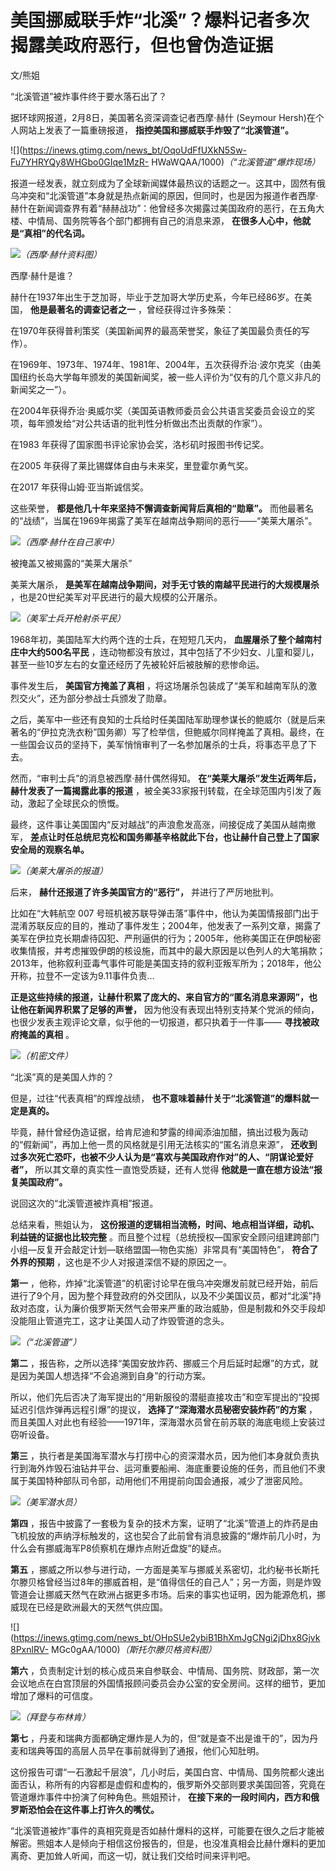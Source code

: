 # 美国挪威联手炸“北溪”？爆料记者多次揭露美政府恶行，但也曾伪造证据

文/熊姐

“北溪管道”被炸事件终于要水落石出了？

据环球网报道，2月8日，美国著名资深调查记者西摩·赫什 (Seymour Hersh)在个人网站上发表了一篇重磅报道，
**指控美国和挪威联手炸毁了“北溪管道”。**

![](https://inews.gtimg.com/news_bt/OqoUdFfUXkN5Sw-Fu7YHRYQy8WHGbo0GIqe1MzR-
HWaWQAA/1000)_（“北溪管道”爆炸现场）_

报道一经发表，就立刻成为了全球新闻媒体最热议的话题之一。这其中，固然有俄乌冲突和“北溪管道”本身就是热点新闻的原因，但同时，也是因为报道作者西摩·赫什在新闻调查界有着“赫赫战功”：他曾经多次揭露过美国政府的恶行，在五角大楼、中情局、国务院等各个部门都拥有自己的消息来源，
**在很多人心中，他就是“真相”的代名词。**

![](https://inews.gtimg.com/news_bt/OSDLg7C-ineNfRZrpXl0Bo2UUOCml7T4NoRBR_MGOmU58AA/1000)_（西摩·赫什资料图）_

西摩·赫什是谁？

赫什在1937年出生于芝加哥，毕业于芝加哥大学历史系，今年已经86岁。在美国， **他是最著名的调查记者之一** ，曾经获得过许多殊荣：

在1970年获得普利策奖（美国新闻界的最高荣誉奖，象征了美国最负责任的写作）。

在1969年、1973年、1974年、1981年、2004年，五次获得乔治·波尔克奖（由美国纽约长岛大学每年颁发的美国新闻奖，被一些人评价为“仅有的几个意义非凡的新闻奖之一”）。

在2004年获得乔治·奥威尔奖（美国英语教师委员会公共语言奖委员会设立的奖项，每年颁发给“对公共话语的批判性分析做出杰出贡献的作家”）。

在1983 年获得了国家图书评论家协会奖，洛杉矶时报图书传记奖。

在2005 年获得了莱比锡媒体自由与未来奖，里登霍尔勇气奖。

在2017 年获得山姆·亚当斯诚信奖。

这些荣誉， **都是他几十年来坚持不懈调查新闻背后真相的“勋章”。**
而他最著名的“战绩”，当属在1969年揭露了美军在越南战争期间的恶行——“美莱大屠杀”。

![](https://inews.gtimg.com/news_bt/OLDm5O1qAJZaHPNojENdS5RSsaVCdyRpmd2E7LEv3-TWsAA/1000)_（西摩·赫什在自己家中）_

被掩盖又被揭露的“美莱大屠杀”

美莱大屠杀， **是美军在越南战争期间，对手无寸铁的南越平民进行的大规模屠杀** ，也是20世纪美军对平民进行的最大规模的公开屠杀。

![](https://inews.gtimg.com/news_bt/OO_1xNi5vzfR6j4TdelhNNZL6_cafuA6e_EWYp4HdAf9wAA/1000)_（美军士兵开枪射杀平民）_

1968年初，美国陆军大约两个连的士兵，在短短几天内， **血腥屠杀了整个越南村庄中大约500名平民**
，连动物都没有放过，其中包括了不少妇女、儿童和婴儿，甚至一些10岁左右的女童还经历了先被轮奸后被肢解的悲惨命运。

事件发生后， **美国官方掩盖了真相** ，将这场屠杀包装成了“美军和越南军队的激烈交火”，还为部分参战士兵颁发了勋章。

之后，美军中一些还有良知的士兵给时任美国陆军助理参谋长的鲍威尔（就是后来著名的“伊拉克洗衣粉”国务卿）写了检举信，但鲍威尔同样掩盖了真相。最终，在一些国会议员的坚持下，美军悄悄审判了一名参加屠杀的士兵，将事态平息了下去。

然而，“审判士兵”的消息被西摩·赫什偶然得知。 **在“美莱大屠杀”发生近两年后，赫什发表了一篇揭露此事的报道**
，被全美33家报刊转载，在全球范围内引发了轰动，激起了全球民众的愤慨。

最终，这件事让美国国内“反对越战”的声浪愈发高涨，间接促成了美国从越南撤军，
**差点让时任总统尼克松和国务卿基辛格就此下台，也让赫什自己登上了国家安全局的观察名单。**

![](https://inews.gtimg.com/news_bt/O3OtX4EowEig0veNuRUszIey6Ucc0qSgrBls08Vw4P0ywAA/1000)_（美莱大屠杀的报道）_

后来， **赫什还报道了许多美国官方的“恶行”，** 并进行了严厉地批判。

比如在“大韩航空 007
号班机被苏联导弹击落”事件中，他认为美国情报部门出于混淆苏联反应的目的，推动了事件发生；2004年，他发表了一系列文章，揭露了美军在伊拉克长期虐待囚犯、严刑逼供的行为；2005年，他称美国正在伊朗秘密收集情报，并考虑摧毁伊朗的核设施，而其中的最大原因是以色列人的大笔捐款；2013年，他称叙利亚毒气事件可能是美国支持的叙利亚叛军所为；2018年，他公开称，拉登不一定该为9.11事件负责…

**正是这些持续的报道，让赫什积累了庞大的、来自官方的“匿名消息来源网”，也让他在新闻界积累了足够的声誉，**
因为他没有表现出特别支持某个党派的倾向，也很少发表主观评论文章，似乎他的一切报道，都只执着于一件事—— **寻找被政府掩盖的真相** 。

![](https://inews.gtimg.com/news_bt/OOXI4v4tsI4l7z0RF03YVhD3OXxOalBU1sJle569Wr6OEAA/1000)_（机密文件）_

“北溪”真的是美国人炸的？

但是，过往“代表真相”的辉煌战绩， **也不意味着赫什关于“北溪管道”的爆料就一定是真的。**

毕竟，赫什曾经伪造证据，给肯尼迪和梦露的绯闻添油加醋，搞出过极为轰动的“假新闻”，再加上他一贯的风格就是引用无法核实的“匿名消息来源”，
**还收到过多次死亡恐吓，也被不少人认为是“喜欢与美国政府作对”的人、“阴谋论爱好者”，** 所以其文章的真实性一直饱受质疑，还有人觉得
**他就是一直在想方设法“报复美国政府”。**

说回这次的“北溪管道被炸真相”报道。

总结来看，熊姐认为， **这份报道的逻辑相当流畅，时间、地点相当详细，动机、利益链的证据也比较完整**
。而且整个过程（总统授权—国家安全顾问组建跨部门小组—反复开会敲定计划—联络盟国—物色实施）非常具有“美国特色”， **符合了外界的预期**
，这也是不少人对报道深信不疑的原因之一。

**第一**
，他称，炸掉“北溪管道”的机密讨论早在俄乌冲突爆发前就已经开始，前后进行了9个月，因为整个拜登政府的外交团队，以及不少美国议员，都对“北溪”持敌对态度，认为廉价俄罗斯天然气会带来严重的政治威胁，但是制裁和外交手段却没能阻止管道完工，这才让美国人动了炸毁管道的念头。

![](https://inews.gtimg.com/news_bt/OZ-W93C1MjvKKyxc0QbZEeXS3BTLEPHgRANnfIkNW_ETUAA/1000)_（“北溪管道”）_

**第二** ，报告称，之所以选择“美国安放炸药、挪威三个月后延时起爆”的方式，就是因为美国人想选择“不会追溯到自身”的行动方案。

所以，他们先后否决了海军提出的“用新服役的潜艇直接攻击”和空军提出的“投掷延迟引信炸弹再远程引爆”的提议， **选择了“深海潜水员秘密安装炸药”的方案**
，而且美国人对此也有经验——1971年，深海潜水员曾在前苏联的海底电缆上安装过窃听设备。

**第三**
，执行者是美国海军潜水与打捞中心的资深潜水员，因为他们本身就负责执行到海外炸毁石油钻井平台、运河重要船闸、海底重要设施的任务，而且他们不隶属于美国特种部队司令部，动用他们不用提前向国会通报，减少了泄密风险。

![](https://inews.gtimg.com/news_bt/OsgFSW0TZvd8xCXNBjnF8993TeSkDMoUD3lXrvfcQMo94AA/1000)_（美军潜水员）_

**第四**
，报告中披露了一套极为复杂的技术方案，证明了“北溪”管道上的炸药是由飞机投放的声纳浮标触发的，这也契合了此前曾有消息披露的“爆炸前几小时，为什么会有挪威海军P8侦察机在爆炸点附近盘旋”的疑点。

**第五**
，挪威之所以参与进行动，一方面是美军与挪威关系密切，北约秘书长斯托尔滕贝格曾经当过8年的挪威首相，是“值得信任的自己人”；另一方面，则是炸毁管道会让挪威天然气在欧洲占据更多市场。后来的事实也证明，因为能源危机，挪威现在已经是欧洲最大的天然气供应国。

![](https://inews.gtimg.com/news_bt/OHpSUe2ybiB1BhXmJgCNgi2jDhx8Gjvk8PxnlRV-
MGc0gAA/1000)_（斯托尔滕贝格资料图）_

**第六**
，负责制定计划的核心成员来自参联会、中情局、国务院、财政部，第一次会议地点在白宫顶层的外国情报顾问委员会办公室的安全房间。这样的细节，更加增加了爆料的可信度。

![](https://inews.gtimg.com/news_bt/OIdlPMwH031DNQHn07glLqIDlEBXkhz2dw4_cIfafo0i0AA/1000)_（拜登与布林肯）_

**第七** ，丹麦和瑞典方面都确定爆炸是人为的，但“就是查不出是谁干的”，因为丹麦和瑞典等国的高层人员早在事前就得到了通报，他们心知肚明。

这份报告可谓“一石激起千层浪”，几小时后，美国白宫、中情局、国务院都火速出面否认，称所有的内容都是虚假和虚构的，俄罗斯外交部则要求美国回答，究竟在管道爆炸事件中扮演了何种角色。熊姐预计，
**在接下来的一段时间内，西方和俄罗斯恐怕会在这件事上打许久的嘴仗。**

“北溪管道被炸”事件的真相究竟是否如赫什爆料的这样，可能要在很久之后才能被解密。熊姐本人是倾向于相信这份报告的，但是，也没准真相会比赫什爆料的更加离奇、更加耸人听闻，而这一切，就让我们交给时间来评判吧。

